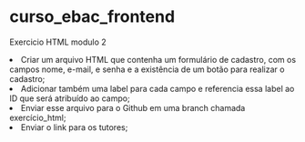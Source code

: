 # curso_ebac_frontend
Exercicio HTML modulo 2

<li>Criar um arquivo HTML que contenha um formulário de cadastro, com os campos nome, e-mail, e senha e a existência de um botão para realizar o cadastro;</li>
<li>Adicionar também uma label para cada campo e referencia essa label ao ID que será atribuído ao campo;</li>
<li>Enviar esse arquivo para o Github em uma branch chamada exercício_html;</li>
<li>Enviar o link para os tutores;</li>
